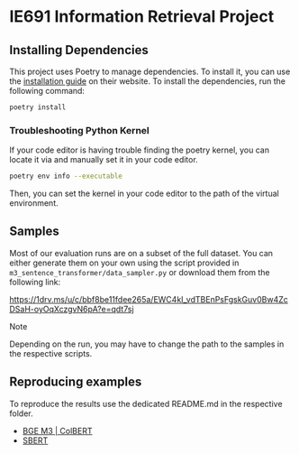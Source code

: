# IE691 Information Retrieval Project
## Installing Dependencies
This project uses Poetry to manage dependencies. To install it, 
you can use the [installation guide](https://python-poetry.org/docs/#installation) on their website.
To install the dependencies, run the following command:
```bash
poetry install
```

### Troubleshooting Python Kernel

If your code editor is having trouble finding the poetry kernel, you can locate it via
and manually set it in your code editor.

```bash
poetry env info --executable
```

Then, you can set the kernel in your code editor to the path of the virtual environment.

## Samples

Most of our evaluation runs are on a subset of the full dataset.
You can either generate them on your own using the script provided in
`m3_sentence_transformer/data_sampler.py` or download them from the following link:

https://1drv.ms/u/c/bbf8be11fdee265a/EWC4kI_vdTBEnPsFgskGuv0Bw4ZcDSaH-oyOqXczgvN6pA?e=qdt7sj

> [!NOTE]
> Depending on the run, you may have to change the path to the samples in the respective scripts.

## Reproducing examples

To reproduce the results use the dedicated README.md in the respective folder.

- [BGE M3 | ColBERT](m3_sentence_transformer/README.md)
- [SBERT](sbert_sentence_transformer/README.md)

